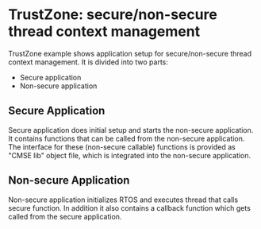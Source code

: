 # TrustZone: secure/non-secure thread context management

TrustZone example shows application setup for secure/non-secure thread context management.
It is divided into two parts:
  - Secure application
  - Non-secure application

## Secure Application

Secure application does initial setup and starts the non-secure application. It contains functions
that can be called from the non-secure application. The interface for these (non-secure callable)
functions is provided as "CMSE lib" object file, which is integrated into the non-secure application.

## Non-secure Application

Non-secure application initializes RTOS and executes thread that calls secure function. In addition
it also contains a callback function which gets called from the secure application.

